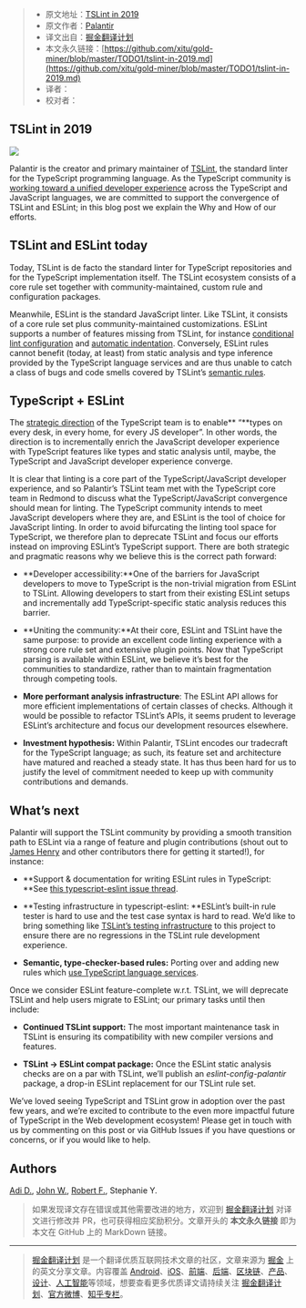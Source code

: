 > * 原文地址：[TSLint in 2019](https://medium.com/palantir/tslint-in-2019-1a144c2317a9)
> * 原文作者：[Palantir](https://medium.com/@palantir)
> * 译文出自：[掘金翻译计划](https://github.com/xitu/gold-miner)
> * 本文永久链接：[https://github.com/xitu/gold-miner/blob/master/TODO1/tslint-in-2019.md](https://github.com/xitu/gold-miner/blob/master/TODO1/tslint-in-2019.md)
> * 译者：
> * 校对者：

## TSLint in 2019

![](https://cdn-images-1.medium.com/max/5984/1*YtDebDXHLQIWDyJl2LWh8g.png)

Palantir is the creator and primary maintainer of [TSLint](https://github.com/palantir/tslint), the standard linter for the TypeScript programming language. As the TypeScript community is [working toward a unified developer experience](https://github.com/Microsoft/TypeScript/issues/29288) across the TypeScript and JavaScript languages, we are committed to support the convergence of TSLint and ESLint; in this blog post we explain the Why and How of our efforts.

## TSLint and ESLint today

Today, TSLint is de facto the standard linter for TypeScript repositories and for the TypeScript implementation itself. The TSLint ecosystem consists of a core rule set together with community-maintained, custom rule and configuration packages.

Meanwhile, ESLint is the standard JavaScript linter. Like TSLint, it consists of a core rule set plus community-maintained customizations. ESLint supports a number of features missing from TSLint, for instance [conditional lint configuration](https://github.com/palantir/tslint/issues/3447) and [automatic indentation](https://github.com/palantir/tslint/issues/2814). Conversely, ESLint rules cannot benefit (today, at least) from static analysis and type inference provided by the TypeScript language services and are thus unable to catch a class of bugs and code smells covered by TSLint’s [semantic rules](https://palantir.github.io/tslint/usage/type-checking/).

## TypeScript + ESLint

The [strategic direction](https://github.com/Microsoft/TypeScript/issues/29288) of the TypeScript team is to enable** “**types on every desk, in every home, for every JS developer”. In other words, the direction is to incrementally enrich the JavaScript developer experience with TypeScript features like types and static analysis until, maybe, the TypeScript and JavaScript developer experience converge.

It is clear that linting is a core part of the TypeScript/JavaScript developer experience, and so Palantir’s TSLint team met with the TypeScript core team in Redmond to discuss what the TypeScript/JavaScript convergence should mean for linting. The TypeScript community intends to meet JavaScript developers where they are, and ESLint is the tool of choice for JavaScript linting. In order to avoid bifurcating the linting tool space for TypeScript, we therefore plan to deprecate TSLint and focus our efforts instead on improving ESLint’s TypeScript support. There are both strategic and pragmatic reasons why we believe this is the correct path forward:

* **Developer accessibility:**One of the barriers for JavaScript developers to move to TypeScript is the non-trivial migration from ESLint to TSLint. Allowing developers to start from their existing ESLint setups and incrementally add TypeScript-specific static analysis reduces this barrier.

* **Uniting the community:**At their core, ESLint and TSLint have the same purpose: to provide an excellent code linting experience with a strong core rule set and extensive plugin points. Now that TypeScript parsing is available within ESLint, we believe it’s best for the communities to standardize, rather than to maintain fragmentation through competing tools.

* **More performant analysis infrastructure**: The ESLint API allows for more efficient implementations of certain classes of checks. Although it would be possible to refactor TSLint’s APIs, it seems prudent to leverage ESLint’s architecture and focus our development resources elsewhere.

* **Investment hypothesis:** Within Palantir, TSLint encodes our tradecraft for the TypeScript language; as such, its feature set and architecture have matured and reached a steady state. It has thus been hard for us to justify the level of commitment needed to keep up with community contributions and demands.

## What’s next

Palantir will support the TSLint community by providing a smooth transition path to ESLint via a range of feature and plugin contributions (shout out to [James Henry](https://github.com/JamesHenry) and other contributors there for getting it started!), for instance:

* **Support & documentation for writing ESLint rules in TypeScript: **See [this typescript-eslint issue thread](https://github.com/typescript-eslint/typescript-eslint/issues/40).

* **Testing infrastructure in typescript-eslint: **ESLint’s built-in rule tester is hard to use and the test case syntax is hard to read. We’d like to bring something like [TSLint’s testing infrastructure](https://palantir.github.io/tslint/develop/testing-rules/) to this project to ensure there are no regressions in the TSLint rule development experience.

* **Semantic, type-checker-based rules:** Porting over and adding new rules which [use TypeScript language services](https://github.com/palantir/tslint/labels/Requires%20Type%20Checker).

Once we consider ESLint feature-complete w.r.t. TSLint, we will deprecate TSLint and help users migrate to ESLint; our primary tasks until then include:

* **Continued TSLint support:** The most important maintenance task in TSLint is ensuring its compatibility with new compiler versions and features.

* **TSLint → ESLint compat package:** Once the ESLint static analysis checks are on a par with TSLint, we’ll publish an *eslint-config-palantir* package, a drop-in ESLint replacement for our TSLint rule set.

We’ve loved seeing TypeScript and TSLint grow in adoption over the past few years, and we’re excited to contribute to the even more impactful future of TypeScript in the Web development ecosystem! Please get in touch with us by commenting on this post or via GitHub Issues if you have questions or concerns, or if you would like to help.

## Authors

[Adi D.](https://twitter.com/adi_dahiya), [John W.](https://github.com/johnwiseheart), [Robert F.](https://github.com/uschi2000), Stephanie Y.

> 如果发现译文存在错误或其他需要改进的地方，欢迎到 [掘金翻译计划](https://github.com/xitu/gold-miner) 对译文进行修改并 PR，也可获得相应奖励积分。文章开头的 **本文永久链接** 即为本文在 GitHub 上的 MarkDown 链接。

---

> [掘金翻译计划](https://github.com/xitu/gold-miner) 是一个翻译优质互联网技术文章的社区，文章来源为 [掘金](https://juejin.im) 上的英文分享文章。内容覆盖 [Android](https://github.com/xitu/gold-miner#android)、[iOS](https://github.com/xitu/gold-miner#ios)、[前端](https://github.com/xitu/gold-miner#前端)、[后端](https://github.com/xitu/gold-miner#后端)、[区块链](https://github.com/xitu/gold-miner#区块链)、[产品](https://github.com/xitu/gold-miner#产品)、[设计](https://github.com/xitu/gold-miner#设计)、[人工智能](https://github.com/xitu/gold-miner#人工智能)等领域，想要查看更多优质译文请持续关注 [掘金翻译计划](https://github.com/xitu/gold-miner)、[官方微博](http://weibo.com/juejinfanyi)、[知乎专栏](https://zhuanlan.zhihu.com/juejinfanyi)。